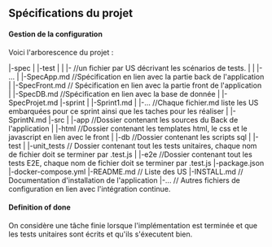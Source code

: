 ## Spécifications du projet

#### Gestion de la configuration

Voici l'arborescence du projet :

|-spec
|   |-test
|   |   |- //un fichier par US décrivant les scénarios de tests.
|   |   |- ...
|   |-SpecApp.md //Spécification en lien avec la partie back de l'application
|   |-SpecFront.md // Spécification en lien avec la partie front de l'application
|   |-SpecDB.md //Spécification en lien avec la base de donnée
|   |-SpecProjet.md
|-sprint
|   |-Sprint1.md
|   |-... //Chaque fichier.md liste les US embarquées pour ce sprint ainsi que les taches pour les réaliser
|   |-SprintN.md
|-src
|   |-app //Dossier contenant les sources du Back de l'application
|   |-html //Dossier contenant les templates html, le css et le javascript en lien avec le front
|   |-db //Dossier contenant les scripts sql
|   |-test
|       |-unit_tests // Dossier contenant tout les tests unitaires, chaque nom de fichier doit se terminer par .test.js
|       |-e2e //Dossier contenant tout les tests E2E, chaque nom de fichier doit se terminer par .test.js
|-package.json
|-docker-compose.yml
|-README.md // Liste des US
|-INSTALL.md // Documentation d'installation de l'application
|-... // Autres fichiers de configuration en lien avec l'intégration continue.


#### Definition of done 

On considère une tâche finie lorsque l'implémentation est terminée et que les tests unitaires sont écrits et qu'ils s'éxecutent bien.